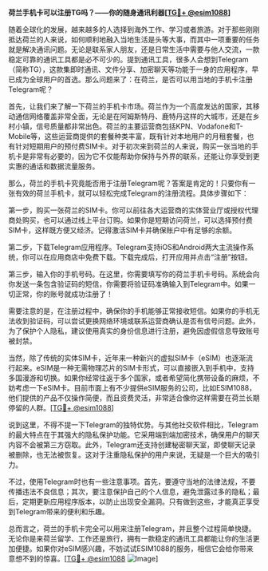 **荷兰手机卡可以注册TG吗？——你的随身通讯利器[[TG💪+ @esim1088](https://t.me/s/esim1088)]**

随着全球化的发展，越来越多的人选择到海外工作、学习或者旅游。对于那些刚刚抵达荷兰的人来说，如何顺利地融入当地生活是头等大事，而其中一项重要的任务就是解决通讯问题。无论是联系家人朋友，还是日常生活中需要与他人交流，一款稳定可靠的通讯工具都是必不可少的。提到通讯工具，很多人会想到Telegram（简称TG），这款集即时通讯、文件分享、加密聊天等功能于一身的应用程序，早已成为全球用户的首选。那么问题来了：在荷兰，是否可以用当地的手机卡注册Telegram呢？

首先，让我们来了解一下荷兰的手机卡市场。荷兰作为一个高度发达的国家，其移动通信网络覆盖非常全面，无论是在阿姆斯特丹、鹿特丹这样的大城市，还是在乡村小镇，信号质量都非常出色。荷兰的主要运营商包括KPN、Vodafone和T-Mobile等，这些运营商提供的套餐种类丰富，既有针对本地用户的月租套餐，也有针对短期用户的预付费SIM卡。对于初次来到荷兰的人来说，购买一张当地的手机卡是非常有必要的，因为它不仅能帮助你保持与外界的联系，还能让你享受到更实惠的通话和数据流量服务。

那么，荷兰的手机卡究竟能否用于注册Telegram呢？答案是肯定的！只要你有一张有效的荷兰手机卡，就可以轻松完成Telegram的注册流程。具体步骤如下：

第一步，购买一张荷兰的SIM卡。你可以前往各大运营商的实体营业厅或授权代理商处购买，也可以通过线上平台订购。如果你是短期访问荷兰，可以选择预付费SIM卡，这样既方便又经济。记得激活SIM卡并确保账户中有足够的余额。

第二步，下载Telegram应用程序。Telegram支持iOS和Android两大主流操作系统，你可以在应用商店中免费下载。下载完成后，打开应用并点击“注册”按钮。

第三步，输入你的手机号码。在这里，你需要填写你的荷兰手机卡号码。系统会向你发送一条包含验证码的短信，你需要将验证码准确输入到Telegram中。如果一切正常，你的账号就成功注册了！

需要注意的是，在注册过程中，确保你的手机能够正常接收短信。如果你的手机无法收到验证码，可以尝试更换网络环境或联系运营商确认是否有信号问题。此外，为了保护个人隐私，建议使用真实的身份信息进行注册，避免因虚假信息导致账号被封禁。

当然，除了传统的实体SIM卡，近年来一种新兴的虚拟SIM卡（eSIM）也逐渐流行起来。eSIM是一种无需物理芯片的SIM卡形式，可以直接嵌入到手机中，支持多国漫游和切换。如果你经常往返于多个国家，或者希望简化携带设备的麻烦，不妨考虑一下eSIM卡。目前市面上有不少提供eSIM服务的公司，比如ESIM1088，他们提供的产品不仅操作简便，而且资费灵活，非常适合像你这样需要在荷兰长期停留的人群。[[TG💪+ @esim1088](https://t.me/s/esim1088)]

说到这里，不得不提一下Telegram的独特优势。与其他社交软件相比，Telegram的最大特点在于其强大的隐私保护功能。它采用端到端加密技术，确保用户的聊天内容不会被第三方窃取。此外，Telegram还支持创建秘密聊天室，即使聊天记录被删除，也无法被恢复。这对于注重隐私保护的用户来说，无疑是一个巨大的吸引力。

不过，使用Telegram时也有一些注意事项。首先，要遵守当地的法律法规，不要传播违法不良信息；其次，要注意保护自己的个人信息，避免泄露过多的隐私；最后，定期更新应用程序版本，以防止出现安全漏洞。只有做到这些，才能真正享受到Telegram带来的便利和乐趣。

总而言之，荷兰的手机卡完全可以用来注册Telegram，并且整个过程简单快捷。无论你是来荷兰留学、工作还是旅行，拥有一款稳定的通讯工具都能让你的生活更加便捷。如果你对eSIM感兴趣，不妨试试ESIM1088的服务，相信它会给你带来意想不到的惊喜。[[TG💪+ @esim1088](https://t.me/s/esim1088) ![Image](https://i.postimg.cc/4NQfJmqS/Snipaste-2025-05-13-00-14-12.png)]
